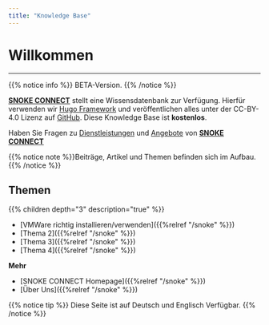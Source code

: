 ```yaml
---
title: "Knowledge Base"
---
```


# Willkommen

___

{{% notice info %}}
BETA-Version.
{{% /notice %}}

**[SNOKE CONNECT](http://www.Snoke-Connect.de)** stellt eine Wissensdatenbank zur Verfügung. Hierfür verwenden wir [Hugo Framework](https://gohugo.io/) und veröffentlichen alles unter der CC-BY-4.0 Lizenz auf [GitHub](https://github.io/).
Diese Knowledge Base ist **kostenlos**.

Haben Sie Fragen zu [Dienstleistungen](https://www.snoke-connect.de/leistungen/) und [Angebote](https://www.snoke-connect.de/angebote/) von **[SNOKE CONNECT](http://www.Snoke-Connect.de)**

{{% notice note %}}Beiträge, Artikel und Themen befinden sich im Aufbau.
{{% /notice %}}

## Themen

{{% children depth="3" description="true"   %}}

* [VMWare richtig installieren/verwenden]({{%relref "/snoke" %}})
* [Thema 2]({{%relref "/snoke" %}})
* [Thema 3]({{%relref "/snoke" %}})
* [Thema 4]({{%relref "/snoke" %}})

**Mehr**

* [SNOKE CONNECT Homepage]({{%relref "/snoke" %}})
* [Über Uns]({{%relref "/snoke" %}})

{{% notice tip %}}
Diese Seite ist auf Deutsch und Englisch Verfügbar.
{{% /notice %}}
